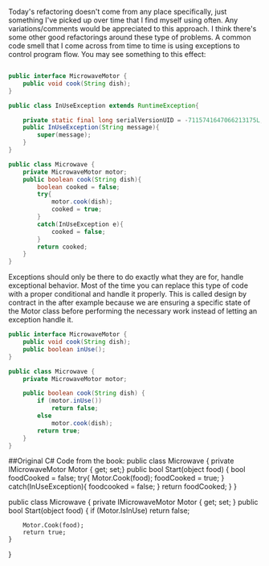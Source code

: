 Today's refactoring doesn't come from any place specifically, just something I've picked up over time that I
find myself using often. Any variations/comments would be appreciated to this approach. 
I think there's some other good refactorings around these type of problems.
A common code smell that I come across from time to time is using exceptions to control program flow.
You may see something to this effect:
```Java

public interface MicrowaveMotor {
	public void cook(String dish);
}

public class InUseException extends RuntimeException{

	private static final long serialVersionUID = -7115741647066213175L;
	public InUseException(String message){
		super(message);
	}
}

public class Microwave {
	private MicrowaveMotor motor;
	public boolean cook(String dish){
		boolean cooked = false;
		try{
			motor.cook(dish);
			cooked = true;
		}
		catch(InUseException e){
			cooked = false;
		}
		return cooked;
	}
}
```

Exceptions should only be there to do exactly what they are for, handle exceptional behavior. Most of the
time you can replace this type of code with a proper conditional and handle it properly. This is called design
by contract in the after example because we are ensuring a specific state of the Motor class before
performing the necessary work instead of letting an exception handle it.

```Java
public interface MicrowaveMotor {
	public void cook(String dish);
	public boolean inUse();
}

public class Microwave {
	private MicrowaveMotor motor;

	public boolean cook(String dish) {
		if (motor.inUse())
			return false;
		else
			motor.cook(dish);
		return true;
	}
}
```
 
 ##Original C# Code from the book:
public class Microwave {
	private IMicrowaveMotor Motor { get; set;}
	public bool Start(object food) {
 		bool foodCooked = false;
 		try{
  			Motor.Cook(food);
  			foodCooked = true;
  		}
  		catch(InUseException){
  			foodcooked = false;
  		}
  		return foodCooked;
  	}
}

public class Microwave {
	private IMicrowaveMotor Motor { get; set; }
	public bool Start(object food) {
 		if (Motor.IsInUse)
 			return false;

  		Motor.Cook(food);
  		return true;
  	}
} 